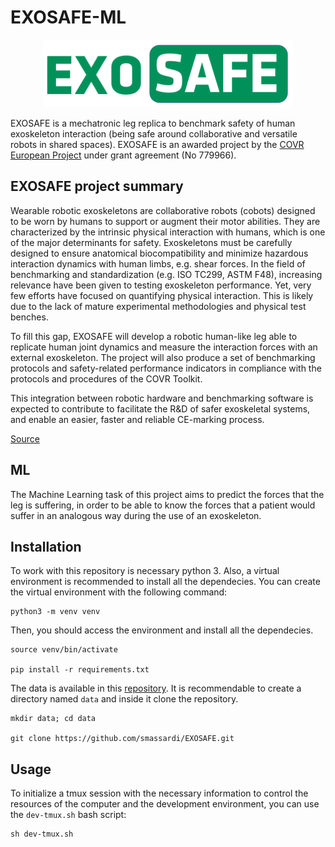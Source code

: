 # EXOSAFE-ML


<p align="center">
  <img src="imgs/EXOSAFE_logo.png" width='400px' alt="EXOSAFE logo"/>
</p>

EXOSAFE is a mechatronic leg replica to benchmark safety of human exoskeleton interaction (being safe around collaborative and versatile robots in shared spaces). EXOSAFE is an awarded project by the [COVR European Project](https://www.safearoundrobots.com/home) under grant agreement (No 779966).


## EXOSAFE project summary
Wearable robotic exoskeletons are collaborative robots (cobots) designed to be worn by humans to support or augment their motor abilities. They are characterized by the intrinsic physical interaction with humans, which is one of the major determinants for safety. Exoskeletons must be carefully designed to ensure anatomical biocompatibility and minimize hazardous interaction dynamics with human limbs, e.g. shear forces. In the field of benchmarking and standardization (e.g. ISO TC299, ASTM F48), increasing relevance have been given to testing exoskeleton performance. Yet, very few efforts have focused on quantifying physical interaction. This is likely due to the lack of mature experimental methodologies and physical test benches.

To fill this gap, EXOSAFE will develop a robotic human-like leg able to replicate human joint dynamics and measure the interaction forces with an external exoskeleton. The project will also produce a set of benchmarking protocols and safety-related performance indicators in compliance with the protocols and procedures of the COVR Toolkit.

This integration between robotic hardware and benchmarking software is expected to contribute to facilitate the R&D of safer exoskeletal systems, and enable an easier, faster and reliable CE-marking process.

[Source](http://www.neuralrehabilitation.org/en/?page_id=72)


## ML

The Machine Learning task of this project aims to predict the forces that the leg is suffering, in order to be able to know the forces that a patient would suffer in an analogous way during the use of an exoskeleton.


## Installation
To work with this repository is necessary python 3. Also, a virtual environment is recommended to install all the dependecies. 
You can create the virtual environment with the following command:
```
python3 -m venv venv
```

Then, you should access the environment and install all the dependecies.
```
source venv/bin/activate

pip install -r requirements.txt
```

The data is available in this [repository](https://github.com/smassardi/EXOSAFE.git). 
It is recommendable to create a directory named `data` and inside it clone the repository.
```
mkdir data; cd data

git clone https://github.com/smassardi/EXOSAFE.git
```


## Usage
To initialize a tmux session with the necessary information to control the resources of the computer and the development environment,
you can use the `dev-tmux.sh` bash script:
```
sh dev-tmux.sh
```